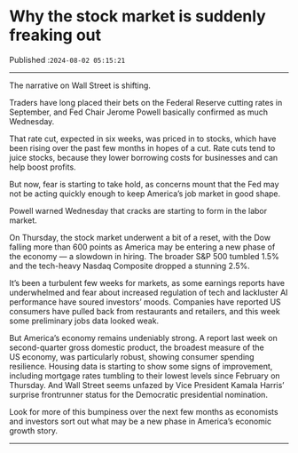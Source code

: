 # Why the stock market is suddenly freaking out

Published :`2024-08-02 05:15:21`

---

The narrative on Wall Street is shifting.

Traders have long placed their bets on the Federal Reserve cutting rates in September, and Fed Chair Jerome Powell basically confirmed as much Wednesday.

That rate cut, expected in six weeks, was priced in to stocks, which have been rising over the past few months in hopes of a cut. Rate cuts tend to juice stocks, because they lower borrowing costs for businesses and can help boost profits.

But now, fear is starting to take hold, as concerns mount that the Fed may not be acting quickly enough to keep America’s job market in good shape.

Powell warned Wednesday that cracks are starting to form in the labor market.

On Thursday, the stock market underwent a bit of a reset, with the Dow falling more than 600 points as America may be entering a new phase of the economy — a slowdown in hiring. The broader S&P 500 tumbled 1.5% and the tech-heavy Nasdaq Composite dropped a stunning 2.5%.

It’s been a turbulent few weeks for markets, as some earnings reports have underwhelmed and fear about increased regulation of tech and lackluster AI performance have soured investors’ moods. Companies have reported US consumers have pulled back from restaurants and retailers, and this week some preliminary jobs data looked weak.

But America’s economy remains undeniably strong. A report last week on second-quarter gross domestic product, the broadest measure of the US economy, was particularly robust, showing consumer spending resilience. Housing data is starting to show some signs of improvement, including mortgage rates tumbling to their lowest levels since February on Thursday. And Wall Street seems unfazed by Vice President Kamala Harris’ surprise frontrunner status for the Democratic presidential nomination.

Look for more of this bumpiness over the next few months as economists and investors sort out what may be a new phase in America’s economic growth story.

---

